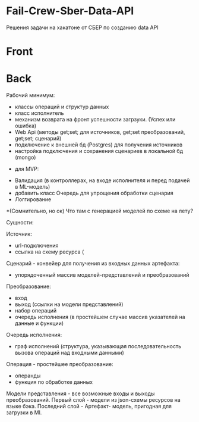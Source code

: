# Fail-Crew-Sber-Data-API
Решения задачи на хакатоне от СБЕР по созданию data API

# Front

# Back
   Рабочий минимум:
   - классы операций и структур данных
   - класс исполнитель
   - механизм возврата на фронт успешности загрзуки. (Успех или ошибка)
   - Web Api (методы get;set; для источников, get;set преобразований, get;set; сценарий)
   - подключение к внешней бд (Postgres) для получения источников
   - настройка подключения и сохранения сценариев в локальной бд (mongo)
   + для MVP:
   - Валидация (в контроллерах, на входе исполнителя и перед подачей в ML-модель)
   - добавить класс Очередь для упрощения обработки сценария
   - Логгирование

   *(Сомнительно, но ок) Что там с генерацией моделей по схеме на лету?

Сущности:

Источник:
  - url-подключения
  - ссылка на схему ресурса (

Cценарий - конвейер для получения из входных данных артефакта:
  - упорядоченный массив моделей-представлений и преобразований

Преобразование:
  - вход
  - выход (ссылки на модели представлений)
  - набор операций
  - очередь исполнения (в простейшем случае массив указателей на данные и функции)

Очередь исполнения:
  - граф исполнений (структура, указывающая последовательность вызова операций над входными данными)
    

Операция - простейшее преобразование:
  - операнды
  - функция по обработке данных

Модели представления - все возможные входы и выходы преобразований.
Первый слой - модели из json-схемы ресурсов на языке бэка.
Последний слой - Артефакт- модель, пригодная для загрузки в Ml.
